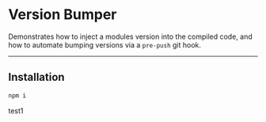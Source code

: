 # Version Bumper

Demonstrates how to inject a modules version into the compiled code, and how to
automate bumping versions via a `pre-push` git hook.

---

## Installation

```sh
npm i
```

test1
